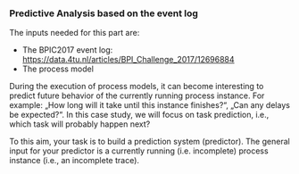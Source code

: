 ### Predictive Analysis based on the event log

The inputs needed for this part are:

  - The BPIC2017 event log: https://data.4tu.nl/articles/BPI_Challenge_2017/12696884
  - The process model
  
During the execution of process models, it can become interesting to predict future behavior of the currently running process instance. For example: „How long will it take until this instance finishes?“, „Can any delays be expected?“. In this case study, we will focus on task prediction, i.e., which task will probably happen next?

To this aim, your task is to build a prediction system (predictor). The general input for your predictor is a currently running (i.e. incomplete) process instance (i.e., an incomplete trace).

